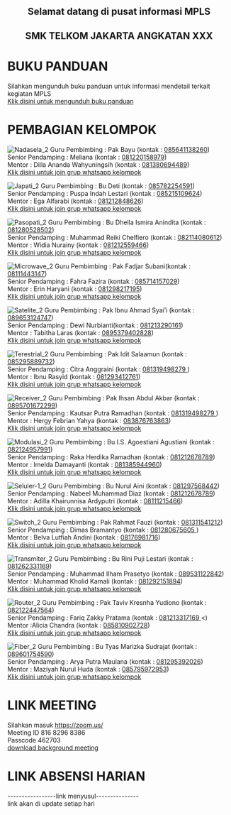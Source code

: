 <center> <h2> Selamat datang di pusat informasi MPLS </h2> </center>
<center> <h2> SMK TELKOM JAKARTA ANGKATAN XXX </h2> </center>

# BUKU PANDUAN
Silahkan mengunduh buku panduan untuk informasi mendetail terkait kegiatan MPLS<br/>
<a href="https://drive.google.com/file/d/1dCSEsQ40X2AvZ253hLaGgfyM1lPhyokY/view?usp=sharing" target="_blank">Klik disini untuk mengunduh buku panduan</a><br/>

# PEMBAGIAN KELOMPOK

![Nadasela_2](https://user-images.githubusercontent.com/87171027/125049401-234a8000-e0cb-11eb-9b09-1d6511da6b8a.png)
Guru Pembimbing   : Pak Bayu (kontak : <a href="https://wa.me/6285641138260" target="_blank">085641138260</a>)<br/>
Senior Pendamping : Meliana (kontak : <a href="https://wa.me/6281220158979" target="_blank">081220158979</a>)<br/>
Mentor            : Dilla Ananda Wahyuningsih (kontak : <a href="https://wa.me/6281380694489" target="_blank">081380694489</a>)<br/>
<a href="https://chat.whatsapp.com/Gcb2QCkHYMsEYmpwNr9iAk" target="_blank">Klik disini untuk join grup whatsapp kelompok</a><br/>

![Japati_2](https://user-images.githubusercontent.com/87171027/125049398-22b1e980-e0cb-11eb-9433-2a87554aebc7.png)
Guru Pembimbing   : Bu Deti (kontak : <a href="https://wa.me/6285782254591" target="_blank">085782254591</a>)<br/>
Senior Pendamping : Puspa Indah Lestari	 (kontak : <a href="https://wa.me/6285215109624" target="_blank">085215109624</a>)<br/>
Mentor            : Ega Alfarabi (kontak : <a href="https://wa.me/6281212848626" target="_blank">081212848626</a>)<br/>
<a href="https://chat.whatsapp.com/DFZfzcEndktBHVDQHGlSmW" target="_blank">Klik disini untuk join grup whatsapp kelompok</a><br/>

![Pasopati_2](https://user-images.githubusercontent.com/87171027/125049422-27769d80-e0cb-11eb-8986-be0df7455f43.png)
Guru Pembimbing   : Bu Dhella Ismira Anindita (kontak : <a href="https://wa.me/6281280528502" target="_blank">081280528502</a>)<br/>
Senior Pendamping : Muhammad Reiki Chelfiero (kontak : <a href="https://wa.me/6282114080612" target="_blank">082114080612</a>)<br/>
Mentor            : Widia Nurainy (kontak : <a href="https://wa.me/6281212559466" target="_blank">081212559466</a>)<br/>
<a href="https://chat.whatsapp.com/FPnXiUS2Yhw3LJ6LIFQ2sJ" target="_blank">Klik disini untuk join grup whatsapp kelompok</a><br/>

![Microwave_2](https://user-images.githubusercontent.com/87171027/125049390-2180bc80-e0cb-11eb-9d3c-25086d7d8577.png)
Guru Pembimbing   :  Pak Fadjar Subani(kontak : <a href="https://wa.me/628111443147" target="_blank">08111443147</a>)<br/>
Senior Pendamping : Fahra Fazira (kontak : <a href="https://wa.me/6285714157029" target="_blank">085714157029</a>)<br/>
Mentor            : Erin Haryani (kontak : <a href="https://wa.me/6281298217195" target="_blank">081298217195</a>)<br/>
<a href="https://chat.whatsapp.com/IBHAC7eejDYFXznWHujOHm" target="_blank">Klik disini untuk join grup whatsapp kelompok</a><br/>

![Satelite_2](https://user-images.githubusercontent.com/87171027/125049421-26de0700-e0cb-11eb-979c-bbfb4a0ff9dc.png)
Guru Pembimbing   :  Pak Ibnu Ahmad Syai’i (kontak : <a href="https://wa.me/6289653124747" target="_blank">089653124747</a>)<br/>
Senior Pendamping : Dewi Nurbianti(kontak : <a href="https://wa.me/6281213290161" target="_blank">081213290161</a>)<br/>
Mentor            : Tabitha Laras (kontak : <a href="https://wa.me/62895379402828" target="_blank">0895379402828</a>)<br/>
<a href="https://chat.whatsapp.com/CGAxaxQaZZW75Bs2wg7DUt " target="_blank">Klik disini untuk join grup whatsapp kelompok</a><br/>

![Terestrial_2](https://user-images.githubusercontent.com/87171027/125049418-26457080-e0cb-11eb-874d-6f787ce30ba9.png)
Guru Pembimbing   : Pak Idit Salaamun (kontak : <a href="https://wa.me/6285295889732" target="_blank">085295889732</a>)<br/>
Senior Pendamping : Citra Anggraini (kontak : <a href="https://wa.me/6281319498279" target="_blank">081319498279 </a>)<br/>
Mentor            : Ibnu Rasyid  (kontak : <a href="https://wa.me/6281293412761" target="_blank">081293412761</a>)<br/>
<a href="https://chat.whatsapp.com/KpCOSOzDO6pIvEn9ov4RTO " target="_blank">Klik disini untuk join grup whatsapp kelompok</a><br/>

![Receiver_2](https://user-images.githubusercontent.com/87171027/125049443-2d6c7e80-e0cb-11eb-91ce-8d8527786b10.png)
Guru Pembimbing   :  Pak Ihsan Abdul Akbar	 (kontak : <a href="https://wa.me/62895701672299" target="_blank">0895701672299</a>)<br/>
Senior Pendamping : Kautsar Putra Ramadhan (kontak : <a href="https://wa.me/62895701672299" target="_blank">081319498279 </a>)<br/>
Mentor            : Hergy Febrian Yahya  (kontak : <a href="https://wa.me/6283876763863" target="_blank">083876763863</a>)<br/>
<a href="https://chat.whatsapp.com/JOKrbGOARLNHpuBor15Qkd " target="_blank">Klik disini untuk join grup whatsapp kelompok</a><br/>

![Modulasi_2](https://user-images.githubusercontent.com/87171027/125049395-22195300-e0cb-11eb-9c1c-b915cfdba72f.png)
Guru Pembimbing   : Bu I.S. Agoestiani Agustiani (kontak : <a href="https://wa.me/6282124957991" target="_blank">082124957991</a>)<br/>
Senior Pendamping : Raka Herdika Ramadhan (kontak : <a href="https://wa.me/6281212678789" target="_blank">081212678789</a>)<br/>
Mentor            : Imelda Damayanti (kontak : <a href="https://wa.me/6281385944960" target="_blank">081385944960</a>)<br/>
<a href="https://chat.whatsapp.com/LIxFC4WdAuNGcYvgwTu4bm" target="_blank">Klik disini untuk join grup whatsapp kelompok</a><br/>

![Seluler-1_2](https://user-images.githubusercontent.com/87171027/125049412-25acda00-e0cb-11eb-8efe-e37048884c32.png)
Guru Pembimbing   : Bu Nurul Aini (kontak : <a href="https://wa.me/6281297568442" target="_blank">081297568442</a>)<br/>
Senior Pendamping : Nabeel Muhammad Diaz (kontak : <a href="https://wa.me/6281290436289" target="_blank">081212678789</a>)<br/>
Mentor            :  Adilla Khairunnisa Ardyputri (kontak : <a href="https://wa.me/628111215466" target="_blank">08111215466</a>)<br/>
<a href="https://chat.whatsapp.com/If6Vc4PHgcb5b8EDZaLIG3" target="_blank">Klik disini untuk join grup whatsapp kelompok</a><br/>		
	
![Switch_2](https://user-images.githubusercontent.com/87171027/125049410-25144380-e0cb-11eb-8fbc-5343157de546.png)
Guru Pembimbing   :  Pak Rahmat Fauzi (kontak : <a href="https://wa.me/6281311541212" target="_blank">081311541212</a>)<br/>
Senior Pendamping : Dimas Bramantyo (kontak : <a href="https://wa.me/6281280675605" target="_blank">081280675605 </a>)<br/>
Mentor            : Belva Lutfiah Andini (kontak : <a href="https://wa.me/628176981716" target="_blank">08176981716</a>)<br/>
<a href="https://chat.whatsapp.com/FhXLY4cC6Wv6MeIEvBk0yD " target="_blank">Klik disini untuk join grup whatsapp kelompok</a><br/>

![Transmiter_2](https://user-images.githubusercontent.com/87171027/125049408-247bad00-e0cb-11eb-8324-d180f27a2a30.png)
Guru Pembimbing   : Bu Rini Puji Lestari (kontak : <a href="https://wa.me/6281262331169" target="_blank">081262331169</a>)<br/>
Senior Pendamping : Muhammad Ilham Prasetyo (kontak : <a href="https://wa.me/6289531122842" target="_blank">089531122842</a>)<br/>
Mentor            :  Muhammad Kholid Kamali (kontak : <a href="https://wa.me/6281292151894" target="_blank">081292151894</a>)<br/>
<a href="https://chat.whatsapp.com/BAbchVHyIFw7wYzCS9JaZN" target="_blank">Klik disini untuk join grup whatsapp kelompok</a><br/>	

![Router_2](https://user-images.githubusercontent.com/87171027/125049376-1cbc0880-e0cb-11eb-8263-a39227cd75f6.png)
Guru Pembimbing   : Pak  Taviv Kresnha Yudiono (kontak : <a href="https://wa.me/6282122447564" target="_blank">082122447564</a>)<br/>
Senior Pendamping : Fariq Zakky Pratama (kontak : <a href="https://wa.me/6281213317169" target="_blank">081213317169 </a><)<br/>
Mentor           :Alicia Chandra (kontak : <a href="https://wa.me/6285810902728" target="_blank">085810902728</a>)<br/>
<a href="https://chat.whatsapp.com/JXK2u9gfv4KHQCcE9xang5 " target="_blank">Klik disini untuk join grup whatsapp kelompok</a><br/>
	
![Fiber_2](https://user-images.githubusercontent.com/87171027/125049404-23e31680-e0cb-11eb-9382-af19337f8962.png)
Guru Pembimbing   : Bu Tyas Marizka Sudrajat (kontak : <a href="https://wa.me/6289601754590" target="_blank">089601754590</a>)<br/>
Senior Pendamping : Arya Putra Maulana (kontak : <a href="https://wa.me/6281295392026" target="_blank">081295392026</a>)<br/>
Mentor            :  Maziyah Nurul Huda (kontak : <a href="https://wa.me/6285795972953" target="_blank">085795972953</a>)<br/>
<a href="https://chat.whatsapp.com/JAxNKYvH0peHUtbshHZrB8" target="_blank">Klik disini untuk join grup whatsapp kelompok</a><br/>

# LINK MEETING
Silahkan masuk <a href="https://zoom.us/" target="_blank">https://zoom.us/</a><br/>
Meeting ID 816 8296 8386<br/>
Passcode 462703<br/>
<a href="(https://user-images.githubusercontent.com/87171027/125063187-601d7380-e0d9-11eb-9f53-eac152ec4503.png)" target="_blank">download background meeting</a>

# LINK ABSENSI HARIAN
-----------------link menyusul---------------<br/>
link akan di update setiap hari
